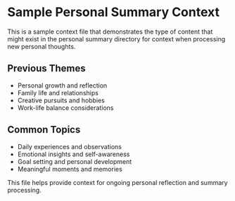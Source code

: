 # Sample Personal Summary Context

This is a sample context file that demonstrates the type of content that might exist in the personal summary directory for context when processing new personal thoughts.

## Previous Themes
- Personal growth and reflection
- Family life and relationships
- Creative pursuits and hobbies
- Work-life balance considerations

## Common Topics
- Daily experiences and observations
- Emotional insights and self-awareness
- Goal setting and personal development
- Meaningful moments and memories

This file helps provide context for ongoing personal reflection and summary processing.
